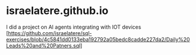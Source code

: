 # israelatere.github.io

I did a project on AI agents integrating with IOT devices
[https://github.com/israelatere/sql-exercises/blob/4c5841dd0133eba192792a05bedc8cadde227da2/Daily%20Leads%20and%20Patners.sql]
